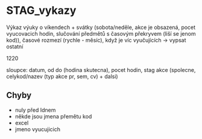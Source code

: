# STAG_vykazy

Výkaz výuky o víkendech + svátky (sobota/neděle, akce je obsazená, pocet vyucovacich hodin, slučování předmětů s časovým překryvem (liší se jenom kod)), časové rozmezí (rychle - měsíc), když je víc vyučujících -> vypsat ostatní

1220

sloupce: datum, od do (hodina skutecna), pocet hodin, stag akce (spolecne, celykod/nazev (typ akce pr, sem, cv) + dalsi)

## Chyby

* nuly před Idnem
* někde jsou jmena přemětu kod
* excel
* jmeno vyucujicich
